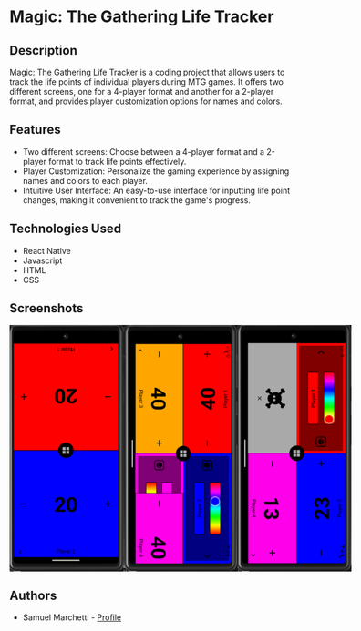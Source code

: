 # Magic: The Gathering Life Tracker

## Description

Magic: The Gathering Life Tracker is a coding project that allows users to track the life points of individual players during MTG games. It offers two different screens, one for a 4-player format and another for a 2-player format, and provides player customization options for names and colors.

## Features

-   Two different screens: Choose between a 4-player format and a 2-player format to track life points effectively.
-   Player Customization: Personalize the gaming experience by assigning names and colors to each player.
-   Intuitive User Interface: An easy-to-use interface for inputting life point changes, making it convenient to track the game's progress.

## Technologies Used

-   React Native
-   Javascript
-   HTML
-   CSS

## Screenshots

<div style="display: flex;">
  <img alt="Screenshot 1" src="app/assets/img/LCA1.png" width="200px"/>
  <img alt="Screenshot 2" src="app/assets/img/LCA2.png" width="200px"/>
  <img alt="Screenshot 3" src="app/assets/img/LCA3.png" width="200px"/>
</div>

## Authors

-   Samuel Marchetti - [Profile](https://github.com/Mango932)
